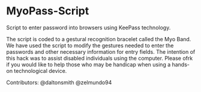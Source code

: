 MyoPass-Script
==============

Script to enter password into browsers using KeePass technology.

The script is coded to a gestural recognition bracelet called the
Myo Band. We have used the script to modify the gestures needed to
enter the passwords and other necessary information for entry fields. The intention of this
hack was to assist disabled individuals using the computer. Please ofrk if you would like to 
help those who may be handicap when using a hands-on technological device. 

Contributors:
@daltonsmith
@zelmundo94
